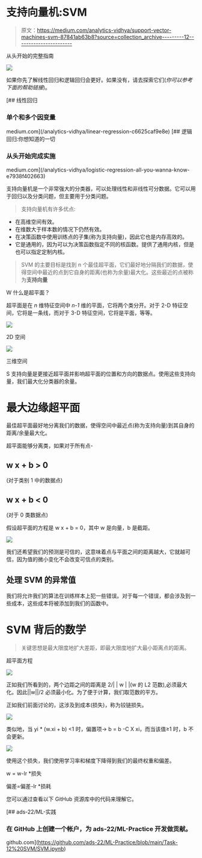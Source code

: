 # 支持向量机:SVM

> 原文：<https://medium.com/analytics-vidhya/support-vector-machines-svm-87841ab63b8?source=collection_archive---------12----------------------->

从头开始的完整指南

![](img/ee622ddcd3642ec8e9fd1b4abc666ae7.png)

如果你先了解线性回归和逻辑回归会更好。如果没有，请去探索它们(*你可以参考下面的帮助链接*)。

[](/analytics-vidhya/linear-regression-c6625caf9e8e) [## 线性回归

### 单个和多个因变量

medium.com](/analytics-vidhya/linear-regression-c6625caf9e8e) [](/analytics-vidhya/logistic-regression-all-you-wanna-know-e7938f402663) [## 逻辑回归:你想知道的一切

### 从头开始完成实施

medium.com](/analytics-vidhya/logistic-regression-all-you-wanna-know-e7938f402663) 

支持向量机是一个非常强大的分类器，可以处理线性和非线性可分数据。它可以用于回归以及分类问题，但主要用于分类问题。

> 支持向量机有许多优点:

*   在高维空间有效。
*   在维数大于样本数的情况下仍然有效。
*   在决策函数中使用训练点的子集(称为支持向量)，因此它也是内存高效的。
*   它是通用的，因为可以为决策函数指定不同的核函数。提供了通用内核，但是也可以指定定制内核。

> SVM 的主要目标是找到 n 个最佳超平面，它们最好地分隔我们的数据，使得空间中最近的点到它自身的距离(也称为余量)最大化。这些最近的点被称为**支持向量**

W 什么是超平面？

超平面是在 *n* 维特征空间中 *n-1* 维的平面，它将两个类分开。对于 2-D 特征空间，它将是一条线，而对于 3-D 特征空间，它将是平面，等等。

![](img/597e5ac72459a806ae541e334c10806d.png)

2D 空间

![](img/302bfbf9089cf2de4ecc0fb87025d399.png)

三维空间

S 支持向量是更接近超平面并影响超平面的位置和方向的数据点。使用这些支持向量，我们最大化分类器的余量。

# 最大边缘超平面

最佳超平面最好地分离我们的数据，使得空间中最近点(称为支持向量)到其自身的距离/余量最大化。

超平面能够分离类，如果对于所有点-

## w x + b > 0

(对于类别 1 中的数据点)

## w x + b < 0

(对于 0 类数据点)

假设超平面的方程是 w x + b = 0，其中 w 是向量，b 是截距。

![](img/eaa37533c6113d0429b82a08f04c7d65.png)

我们还希望我们的预测是可信的，这意味着点与平面之间的距离越大，它就越可信，因为值的微小变化不会改变可信点的类别。

## 处理 SVM 的异常值

我们将允许我们的算法在训练样本上犯一些错误。对于每一个错误，都会涉及到一些成本，这些成本将被添加到我们的函数中。

# SVM 背后的数学

> 关键思想是最大限度地扩大差距，即最大限度地扩大最小距离点的距离。

超平面方程

![](img/343a885f7b7f8f5b7c34c02c41a34cd9.png)

正如我们所看到的，两个边距之间的距离是 2/| | w | |(w 的 L2 范数),必须最大化。因此||w||/2 必须最小化。为了便于计算，我们取范数的平方。

正如我们前面讨论的，这涉及到成本(损失)，称为铰链损失。

![](img/0452965ba34267c30a47ddd74c686754.png)

类似地，当 yi * (w.xi + b) <1 时，偏置项→ b = b -C X xi，而当该值≥1 时，b 不会更新。

![](img/2bc7a9dd12cebcc33b7956d0e0c5e4bd.png)

使用这个损失，我们使用学习率和梯度下降得到我们的最终权重和偏差。

w = w-lr *损失

偏差=偏差-lr *损耗

您可以通过查看以下 GitHub 资源库中的代码来理解它。

[](https://github.com/ads-22/ML-Practice/blob/main/Task-12%20SVM/SVM.ipynb) [## ads-22/ML-实践

### 在 GitHub 上创建一个帐户，为 ads-22/ML-Practice 开发做贡献。

github.com](https://github.com/ads-22/ML-Practice/blob/main/Task-12%20SVM/SVM.ipynb)